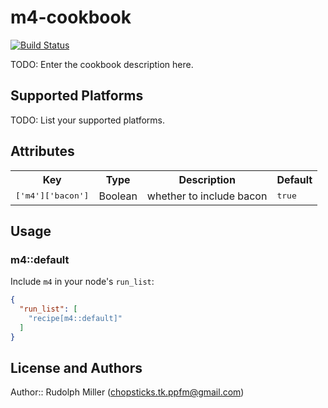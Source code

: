 # m4-cookbook
[![Build Status](https://circleci.com/gh/Rudolph-Miller/m4.svg?style=shield)](https://circleci.com/gh/Rudolph-Miller/m4)

TODO: Enter the cookbook description here.

## Supported Platforms

TODO: List your supported platforms.

## Attributes

<table>
  <tr>
    <th>Key</th>
    <th>Type</th>
    <th>Description</th>
    <th>Default</th>
  </tr>
  <tr>
    <td><tt>['m4']['bacon']</tt></td>
    <td>Boolean</td>
    <td>whether to include bacon</td>
    <td><tt>true</tt></td>
  </tr>
</table>

## Usage

### m4::default

Include `m4` in your node's `run_list`:

```json
{
  "run_list": [
    "recipe[m4::default]"
  ]
}
```

## License and Authors

Author:: Rudolph Miller (<chopsticks.tk.ppfm@gmail.com>)
